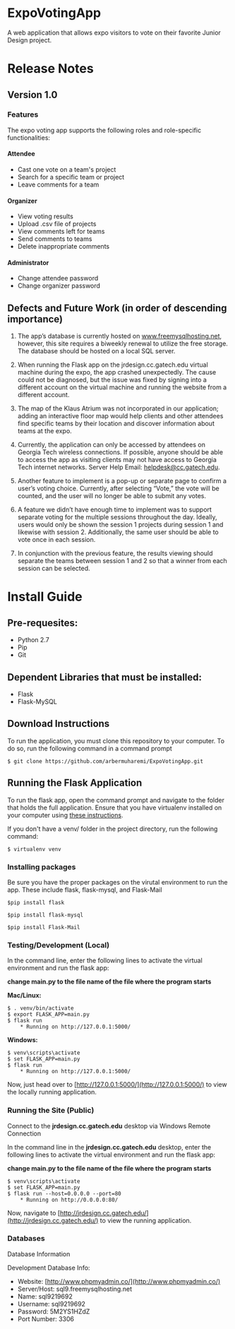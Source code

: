 # ExpoVotingApp
A web application that allows expo visitors to vote on their favorite Junior Design project.

# Release Notes

## Version 1.0

### Features
The expo voting app supports the following roles and role-specific functionalities:
#### Attendee
* Cast one vote on a team's project
* Search for a specific team or project
* Leave comments for a team
#### Organizer
* View voting results
* Upload .csv file of projects
* View comments left for teams
* Send comments to teams
* Delete inappropriate comments
#### Administrator
* Change attendee password
* Change organizer password

## Defects and Future Work (in order of descending importance)
1. The app’s database is currently hosted on www.freemysqlhosting.net, however, this site requires a biweekly renewal to utilize the free storage. The database should be hosted on a local SQL server. 

2. When running the Flask app on the jrdesign.cc.gatech.edu virtual machine during the expo, the app crashed unexpectedly. The cause could not be diagnosed, but the issue was fixed by signing into a different account on the virtual machine and running the website from a different account.

3. The map of the Klaus Atrium was not incorporated in our application; adding an interactive floor map would help clients and other attendees find specific teams by their location and discover information about teams at the expo.

4. Currently, the application can only be accessed by attendees on Georgia Tech wireless connections. If possible, anyone should be able to access the app as visiting clients may not have access to Georgia Tech internet networks. Server Help Email: helpdesk@cc.gatech.edu.

5. Another feature to implement is a pop-up or separate page to confirm a user’s voting choice. Currently, after selecting “Vote,” the vote will be counted, and the user will no longer be able to submit any votes.

6. A feature we didn’t have enough time to implement was to support separate voting for the multiple sessions throughout the day. Ideally, users would only be shown the session 1 projects during session 1 and likewise with session 2. Additionally, the same user should be able to vote once in each session.

7. In conjunction with the previous feature, the results viewing should separate the teams between session 1 and 2 so that a winner from each session can be selected.

# Install Guide

## Pre-requesites:
* Python 2.7
* Pip
* Git
## Dependent Libraries that must be installed:
* Flask
* Flask-MySQL
## Download Instructions
To run the application, you must clone this repository to your computer. To do so, run the following command in a command prompt
    
    $ git clone https://github.com/arbermuharemi/ExpoVotingApp.git 
    
## Running the Flask Application

To run the flask app, open the command prompt and navigate to the folder that holds the full application. Ensure that you have virtualenv installed on your computer using [these instructions](http://flask.pocoo.org/docs/0.11/installation/#installation).

If you don't have a venv/ folder in the project directory, run the following command:

    $ virtualenv venv

### Installing packages
Be sure you have the proper packages on the virutal environment to run the app.  These include flask, flask-mysql, and Flask-Mail

 	$pip install flask

 	$pip install flask-mysql

 	$pip install Flask-Mail
 	
### Testing/Development (Local)
In the command line, enter the following lines to activate the virtual environment and run the flask app:

**__change main.py to the file name of the file where the program starts__**

__**Mac/Linux:**__

    $ . venv/bin/activate
    $ export FLASK_APP=main.py
    $ flask run
        * Running on http://127.0.0.1:5000/
        
__**Windows:**__

    $ venv\scripts\activate
    $ set FLASK_APP=main.py
    $ flask run
        * Running on http://127.0.0.1:5000/

Now, just head over to [http://127.0.0.1:5000/](http://127.0.0.1:5000/) to view the locally running application.

### Running the Site (Public)
Connect to the __jrdesign.cc.gatech.edu__ desktop via Windows Remote Connection

In the command line in the __jrdesign.cc.gatech.edu__ desktop, enter the following lines to activate the virtual environment and run the flask app:

**__change main.py to the file name of the file where the program starts__**

    $ venv\scripts\activate
    $ set FLASK_APP=main.py
    $ flask run --host=0.0.0.0 --port=80
        * Running on http://0.0.0.0:80/

Now, navigate to [http://jrdesign.cc.gatech.edu/](http://jrdesign.cc.gatech.edu/) to view the running application.

### Databases

Database Information

Development Database Info:
* Website: [http://www.phpmyadmin.co/](http://www.phpmyadmin.co/)
* Server/Host: sql9.freemysqlhosting.net
* Name: sql9219692
* Username: sql9219692
* Password: 5M2YS1HZdZ
* Port Number: 3306
